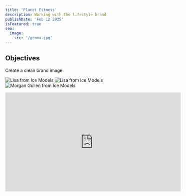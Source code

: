 ```yaml
---
title: 'Planet Fitness'
description: Working with the lifestyle brand
publishDate: 'Feb 12 2025'
isFeatured: true
seo:
  image:
    src: '/gemma.jpg'
---
```


## Objectives

Create a clean brand image

![Lisa from Ice Models](/gemma.jpg)
![Lisa from Ice Models](/lisa.jpg)
![Morgan Gullen from Ice Models](/morgan.jpg)

<iframe width="560" height="315" src="https://www.youtube.com/embed/lmR4PSrwRKE?si=o5ulNC6YBzAF5vis" title="YouTube video player" frameborder="0" allow="accelerometer; autoplay; clipboard-write; encrypted-media; gyroscope; picture-in-picture; web-share" referrerpolicy="strict-origin-when-cross-origin" allowfullscreen></iframe>